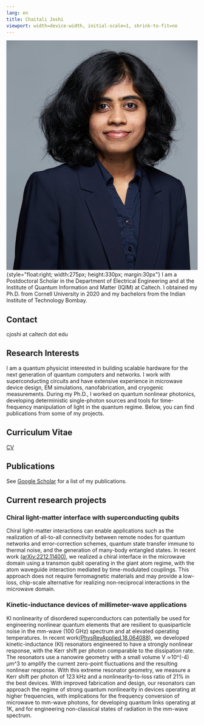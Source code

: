 ```yaml
---
lang: en
title: Chaitali Joshi
viewport: width=device-width, initial-scale=1, shrink-to-fit=no
---
```


![](img/websitephoto.jpg){style="float:right; width:275px; height:330px; margin:30px"}
I am a Postdoctoral Scholar in the Department of Electrical Engineering and at the Institute of Quantum Information and Matter (IQIM) at Caltech. I obtained my Ph.D. from Cornell University in 2020 and my bachelors from the Indian Institute of Technology Bombay. 

## Contact
cjoshi at caltech dot edu

## Research Interests
I am a quantum physicist interested in building scalable hardware for the next generation of quantum computers and networks. I work with superconducting circuits and have extensive experience in microwave device design, EM simulations, nanofabrication, and cryogenic measurements. During my Ph.D., I worked on quantum nonlinear photonics, developing deterministic single-photon sources and tools for time-frequency manipulation of light in the quantum regime. Below, you can find publications from some of my projects.

## Curriculum Vitae 
[CV](ChaitaliJoshiCV-2023.pdf)

## Publications
See [Google Scholar](https://scholar.google.com/citations?user=j9YF444AAAAJ&hl=en&oi=ao) for a list of my publications. 

## Current research projects 
### Chiral light-matter interface with superconducting qubits
Chiral light-matter interactions can enable applications such as the realization of all-to-all connectivity between remote nodes for quantum networks and error-correction schemes, quantum state transfer immune to thermal noise, and the generation of many-body entangled states. In recent work [(arXiv:2212.11400)](https://arxiv.org/abs/2212.11400), we realized a chiral interface in the microwave domain using a transmon qubit operating in the giant atom regime, with the atom waveguide interaction mediated by time-modulated couplings. This approach does not require ferromagnetic materials and may provide a low-loss, chip-scale alternative for realizing non-reciprocal interactions in the microwave domain. 

### Kinetic-inductance devices of millimeter-wave applications 
KI nonlinearity of disordered superconductors can potentially be used for engineering nonlinear quantum elements that are resilient to quasiparticle noise in the mm-wave (100 GHz) spectrum and at elevated operating temperatures. In recent work[(PhysRevApplied.18.064088)](https://journals.aps.org/prapplied/abstract/10.1103/PhysRevApplied.18.064088), we developed kinetic-inductance (KI) resonators engineered to have a strongly nonlinear response, with the Kerr shift per photon comparable to the dissipation rate. The resonators use a nanowire geometry with a small volume V ≃10^(-4) μm^3 to amplify the current zero-point fluctuations and the resulting nonlinear response. With this extreme resonator geometry, we measure a Kerr shift per photon of 123 kHz and a nonlinearity-to-loss ratio of 21\% in the best devices. With improved fabrication and design, our resonators can approach the regime of strong quantum nonlinearity in devices operating at higher frequencies, with implications for the frequency conversion of microwave to mm-wave photons, for developing quantum links operating at 1K, and for engineering non-classical states of radiation in the mm-wave spectrum. 